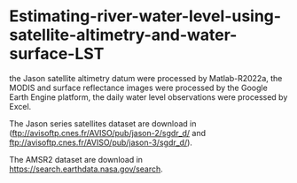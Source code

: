 # Estimating-river-water-level-using-satellite-altimetry-and-water-surface-LST

the Jason satellite altimetry datum were processed by Matlab-R2022a, 
the MODIS and surface reflectance images were processed by the Google Earth Engine platform, 
the daily water level observations were processed by Excel. 

The Jason series satellites dataset are download in (ftp://avisoftp.cnes.fr/AVISO/pub/jason-2/sgdr_d/ and ftp://avisoftp.cnes.fr/AVISO/pub/jason-3/sgdr_d/).

The AMSR2 dataset are download in https://search.earthdata.nasa.gov/search.

